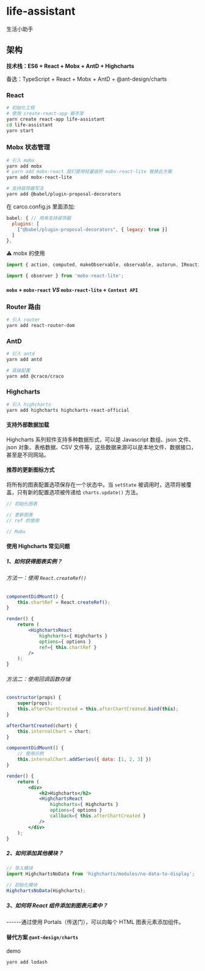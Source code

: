 # life-assistant
生活小助手

## 架构

**技术栈：ES6 + React + Mobx + AntD + Highcharts**

备选：TypeScript + React + Mobx + AntD + @ant-design/charts

### React

```bash
# 初始化工程
# 使用 create-react-app 脚手架
yarn create react-app life-assistant
cd life-assistant
yarn start
```

### Mobx 状态管理

```bash
# 引入 mobx
yarn add mobx
# yarn add mobx-react 我们使用轻量级的 mobx-react-lite 替换此方案
yarn add mobx-react-lite

# 支持装饰器写法
yarn add @babel/plugin-proposal-decorators
```

在 carco.config.js 里面添加:

```js
babel: { // 用来支持装饰器
  plugins: [
    ["@babel/plugin-proposal-decorators", { legacy: true }]
  ]
},
```

⚠️ mobx 的使用

```js
import { action, computed, makeObservable, observable, autorun, IReactionDisposer, reaction, toJS } from 'mobx';

import { observer } from 'mobx-react-lite';
```

#### `mobx` + `mobx-react` *VS* `mobx-react-lite` + `Context API`

### Router 路由

```bash
# 引入 router
yarn add react-router-dom
```

### AntD

```bash
# 引入 antd
yarn add antd

# 高级配置
yarn add @craco/craco
```

### Highcharts

```bash
# 引入 highcharts
yarn add highcharts highcharts-react-official
```

#### 支持外部数据加载

Highcharts 系列软件支持多种数据形式，可以是 Javascript 数组、json 文件、json 对象、表格数据、CSV 文件等，这些数据来源可以是本地文件、数据接口，甚至是不同网站。

#### 推荐的更新图标方式

将所有的图表配置选项保存在一个状态中。当 `setState` 被调用时，选项将被覆盖，只有新的配置选项被传递给 `charts.update()` 方法。

```js
// 初始化图表

// 更新图表
// ref 的使用

// Mobx
```

#### 使用 Highcharts 常见问题

##### 1、如何获得图表实例？

###### 方法一：使用 `React.createRef()`

```jsx
componentDidMount() {
    this.chartRef = React.createRef();
}

render() {
    return (
        <HighchartsReact
            highcharts={ Highcharts }
            options={ options }
            ref={ this.chartRef }
        />
    );
}
```

###### 方法二：使用回调函数存储

```jsx
constructor(props) {
    super(props);
    this.afterChartCreated = this.afterChartCreated.bind(this);
}

afterChartCreated(chart) {
    this.internalChart = chart;
}

componentDidMount() {
    // 使用示例
    this.internalChart.addSeries({ data: [1, 2, 3] })
}

render() {
    return (
        <div>
            <h2>Highcharts</h2>
            <HighchartsReact
                highcharts={ Highcharts }
                options={ options }
                callback={ this.afterChartCreated }
            />
        </div>
    );
}
```

##### 2、如何添加其他模块？

```js
// 导入模块
import HighchartsNoData from 'highcharts/modules/no-data-to-display';

// 初始化模块
HighchartsNoData(Highcharts);
```

##### 3、如何将 React 组件添加到图表元素中？

------通过使用 Portals（传送门），可以向每个 HTML 图表元素添加组件。

#### 替代方案 `@ant-design/charts`

demo

```bash
yarn add lodash
```
